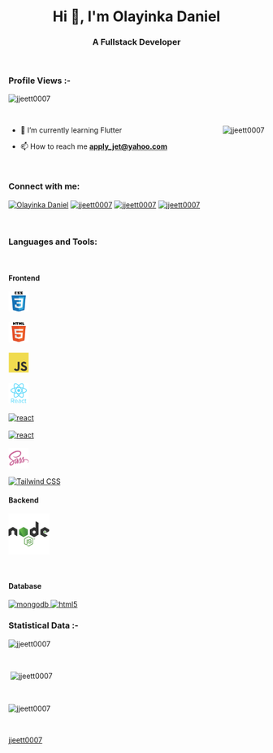 <h1 align="center">Hi 👋, I'm Olayinka Daniel</h1>
<h3 align="center">A Fullstack Developer</h3>

<br>

<p align="right"> <h3>Profile Views :-</h3> <img src="https://komarev.com/ghpvc/?username=jjeett0007&label=Profile%20views&color=0e75b6&style=flat"
    alt="jjeett0007" /> 
  </p>

<br>

<p><img align="right" src="https://github.com/jjeett0007/jjeett0007/blob/main/animation_500_kxa883sd.gif" alt="jjeett0007" /></p>


- 🌱 I’m currently learning Flutter

- 📫 How to reach me **apply_jet@yahoo.com**

<br>

<h3 align="left">Connect with me:</h3>
<p align="left">
  <a href="https://www.linkedin.com/in/dosumu-olayinka-daniel-a2741124a/" target="blank"><img align="center"
      src="https://raw.githubusercontent.com/rahuldkjain/github-profile-readme-generator/master/src/images/icons/Social/linked-in-alt.svg"
      alt="Olayinka Daniel" height="30" width="40" /></a>
  <a href="https://instagram.com/jj_ee_tt" target="blank"><img align="center"
      src="https://raw.githubusercontent.com/rahuldkjain/github-profile-readme-generator/master/src/images/icons/Social/instagram.svg"
      alt="jjeett0007" height="30" width="40" /></a>
  <a href="https://www.hackerrank.com/jjeett0007" target="blank"><img align="center"
      src="https://raw.githubusercontent.com/rahuldkjain/github-profile-readme-generator/master/src/images/icons/Social/hackerrank.svg"
      alt="jjeett0007" height="30" width="40" /></a>
 <a href="https://twitter.com/horlahyinkah8" target="blank"><img align="center"
      src="https://raw.githubusercontent.com/rahuldkjain/github-profile-readme-generator/master/src/images/icons/Social/twitter.svg"
      alt="jjeett0007" height="30" width="40" /></a>
</p>

<br>

<h3 align="left">Languages and Tools:</h3>

<br>
<h4 align="left">Frontend</h4>
<p align="left"> <img
      src="https://raw.githubusercontent.com/devicons/devicon/master/icons/css3/css3-original-wordmark.svg" alt="css3"
      width="40" height="40" /> <a href="https://www.w3.org/html/" target="_blank" rel="noreferrer"> 
          <br>
          <br>
          <img
      src="https://raw.githubusercontent.com/devicons/devicon/master/icons/html5/html5-original-wordmark.svg"
      alt="html5" width="40" height="40" /> </a> </a>
      <a href="https://developer.mozilla.org/en-US/docs/Web/JavaScript" target="_blank"
    rel="noreferrer"> 
          <br>
          <br>
          <img
      src="https://raw.githubusercontent.com/devicons/devicon/master/icons/javascript/javascript-original.svg"
      alt="javascript" width="40" height="40" /> </a> <a href="https://reactjs.org/" target="_blank" rel="noreferrer">
          <br>
          <br>
          <img
      src="https://raw.githubusercontent.com/devicons/devicon/master/icons/react/react-original-wordmark.svg"
      alt="react" width="40" height="40" /> </a>
      <a href="https://reactjs.org/" target="_blank" rel="noreferrer"> 
          <br>
          <br>
          <img
      src="https://camo.githubusercontent.com/769d64257e64f85884c9a580f9d6596b90349f20cf687e013eab5f4d28eddb0c/68747470733a2f2f63646e2e776f726c64766563746f726c6f676f2e636f6d2f6c6f676f732f747970657363726970742d322e737667"
      alt="react" width="40" height="40" /> </a>
      <a href="https://reactjs.org/" target="_blank" rel="noreferrer"> 
          <br>
          <br>
          <img
      src="https://upload.wikimedia.org/wikipedia/commons/thumb/8/8e/Nextjs-logo.svg/1280px-Nextjs-logo.svg.png"
      alt="react" width="80" height="40" /> </a>
       <a href="https://sass-lang.com" target="_blank" rel="noreferrer"> 
           <br>
           <br>
           <img
      src="https://raw.githubusercontent.com/devicons/devicon/master/icons/sass/sass-original.svg" alt="sass" width="40"
      height="40" /> </a> </p>
        <a href="https://tailwindcss.com" target="_blank">
    <picture>
      <source media="(prefers-color-scheme: dark)" srcset="https://raw.githubusercontent.com/tailwindlabs/tailwindcss/HEAD/.github/logo-dark.svg">
      <source media="(prefers-color-scheme: light)" srcset="https://raw.githubusercontent.com/tailwindlabs/tailwindcss/HEAD/.github/logo-light.svg">
      <img alt="Tailwind CSS" src="https://raw.githubusercontent.com/tailwindlabs/tailwindcss/HEAD/.github/logo-light.svg" width="350" height="70" style="max-width: 100%;">
    </picture>
  </a>

<br>

<h4 align="left">Backend</h4>
<p align="left"><a href="https://nodejs.org" target="_blank" rel="noreferrer"> <img
      src="https://raw.githubusercontent.com/devicons/devicon/master/icons/nodejs/nodejs-original-wordmark.svg"
      alt="nodejs" width="80" height="80" /> </a></p>

<br>

<h4 align="left">Database</h4>
<p align="left"><a href="https://nodejs.org" target="_blank" rel="noreferrer"> <img
      src="https://upload.wikimedia.org/wikipedia/commons/thumb/9/93/MongoDB_Logo.svg/2560px-MongoDB_Logo.svg.png"
      alt="mongodb" width="auto" height="40" /> </a> <a href="https://firebase.google.com/" target="_blank" rel="noreferrer"> <img
      src="https://upload.wikimedia.org/wikipedia/commons/thumb/3/37/Firebase_Logo.svg/2560px-Firebase_Logo.svg.png"
      alt="html5" width="auto" height="40" /> </a> </p>

<h3>Statistical Data :-</h3>
<p><img align="center"
    src="https://github-readme-stats.vercel.app/api/top-langs?username=jjeett0007&show_icons=true&locale=en&bg_color=0d1117&text_color=ffffff&layout=compact"
    alt="jjeett0007" 
    bg_color=#808080/></p>

<br>

<p>&nbsp;<img align="center" src="https://github-readme-stats.vercel.app/api?username=jjeett0007&show_icons=true&locale=en&bg_color=0d1117&text_color=ffffff&repo=ojolowoblue"
    alt="jjeett0007" /></p>

<br>

<p><img align="center" src="https://github-readme-streak-stats.herokuapp.com/?user=jjeett0007&theme=dark&background=0d1117&date_format=M%20j%5B%2C%20Y%5D" alt="jjeett0007" /></p>
      
<p align="left"> <a href="https://twitter.com/" target="blank"><img
      src="https://img.shields.io/twitter/follow/?logo=twitter&style=for-the-badge" alt="" /></a> </p>

[jjeett0007](https://github.com/jjeett0007)





<!--
**jjeett0007/jjeett0007** is a ✨ _special_ ✨ repository because its `README.md` (this file) appears on your GitHub profile.

Here are some ideas to get you started:

- 🔭 I’m currently working on ...
- 🌱 I’m currently learning ...
- 👯 I’m looking to collaborate on ...
- 🤔 I’m looking for help with ...
- 💬 Ask me about ...
- 📫 How to reach me: ...
- 😄 Pronouns: ...
- ⚡ Fun fact: ...
-->
